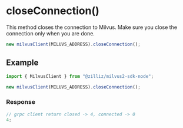 # closeConnection()

This method closes the connection to Milvus. Make sure you close the connection only when you are done.

```javascript
new milvusClient(MILUVS_ADDRESS).closeConnection();
```

## Example

```javascript
import { MilvusClient } from "@zilliz/milvus2-sdk-node";

new milvusClient(MILUVS_ADDRESS).closeConnection();
```

### Response

```javascript
// grpc client return closed -> 4, connected -> 0
4;
```
